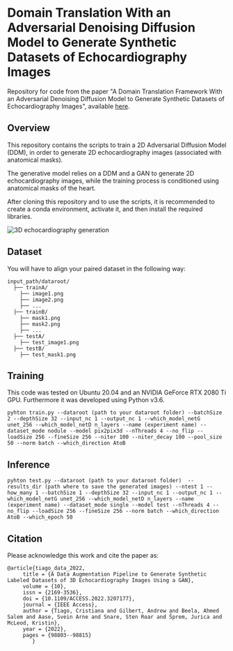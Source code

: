 # Domain Translation With an Adversarial Denoising Diffusion Model to Generate Synthetic Datasets of Echocardiography Images

Repository for code from the paper "A Domain Translation Framework With an Adversarial Denoising Diffusion Model to Generate Synthetic Datasets of Echocardiography Images", available [here](https://ieeexplore.ieee.org/document/10049068).


## Overview

This repository contains the scripts to train a 2D Adversarial Diffusion Model (DDM), in order to generate 2D echocardiography images (associated with anatomical masks). 

The generative model relies on a DDM and a GAN to generate 2D echocardiography images, while the training process is conditioned using anatomical masks of the heart.

After cloning this repository and to use the scripts, it is recommended to create a conda environment, activate it, and then install the required libraries.

![3D echocardiography generation](figures/diagram_IEEE_access_July22.png)


## Dataset
You will have to align your paired dataset in the following way:

```
input_path/dataroot/
  ├── trainA/
    ├── image1.png
    ├── image2.png
    ├── ...
  ├── trainB/
    ├── mask1.png
    ├── mask2.png
    ├── ...
  ├── testA/
    ├── test_image1.png
  ├── testB/
    ├── test_mask1.png
```


## Training

This code was tested on Ubuntu 20.04 and an NVIDIA GeForce RTX 2080 Ti GPU. Furthermore it was developed using Python v3.6.

```
pyhton train.py --dataroot (path to your dataroot folder) --batchSize 2 --depthSize 32 --input_nc 1 --output_nc 1 --which_model_netG unet_256 --which_model_netD n_layers --name (experiment name) --dataset_mode nodule --model pix2pix3d --nThreads 4 --no_flip --loadSize 256 --fineSize 256 --niter 100 --niter_decay 100 --pool_size 50 --norm batch --which_direction AtoB
```


## Inference

```
pyhton test.py --dataroot (path to your dataroot folder)  --results_dir (path where to save the generated images) --ntest 1 --how_many 1 --batchSize 1 --depthSize 32 --input_nc 1 --output_nc 1 --which_model_netG unet_256 --which_model_netD n_layers --name (experiment name) --dataset_mode single --model test --nThreads 4 --no_flip --loadSize 256 --fineSize 256 --norm batch --which_direction AtoB --which_epoch 50
```


## Citation

Please acknowledge this work and cite the paper as:

```
@article{tiago_data_2022,
	 title = {A Data Augmentation Pipeline to Generate Synthetic Labeled Datasets of 3D Echocardiography Images Using a GAN},
	 volume = {10},
	 issn = {2169-3536},
	 doi = {10.1109/ACCESS.2022.3207177},
	 journal = {IEEE Access},
	 author = {Tiago, Cristiana and Gilbert, Andrew and Beela, Ahmed Salem and Aase, Svein Arne and Snare, Sten Roar and Šprem, Jurica and McLeod, Kristin},
	 year = {2022},
	 pages = {98803--98815}
        }
```
